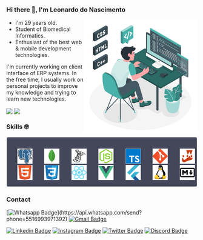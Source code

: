 ### Hi there 👋, I'm Leonardo do Nascimento

<a href="https://storyset.com/web">
    <img align="right" width="300" height="300" alt="Illustration by Freepik Storyset" src="Programming-amico.svg" />
</a>

- I'm 29 years old.
- Student of Biomedical Informatics.
- Enthusiast of the best web & mobile development technologies.


I'm currently working on client interface of ERP systems.
In the free time, I usually work on personal projects to improve my knowledge and trying to learn new technologies.

<p align="justify">
<img align="center" height="190px" src="https://github-readme-stats.vercel.app/api?username=leonardofuba&theme=vue-dark&show_icons=true" />
<img align="center" height="190px" src="https://github-readme-stats.vercel.app/api/top-langs/?username=leonardofuba&theme=vue-dark&layout=compact" />
</p>

### Skills :nerd_face:
<div style="
    background-color: #44475a;
    border: solid 1px #FFF;
    border-radius: 4px;
    padding-top: 16px;
">
    <p align="left" >
        &nbsp;&nbsp;&nbsp;&nbsp;&nbsp;&nbsp;
        <img height="40" src="https://raw.githubusercontent.com/devicons/devicon/master/icons/postgresql/postgresql-original.svg">
        &nbsp;&nbsp;&nbsp;&nbsp;&nbsp;&nbsp;
        <img height="40" src="https://raw.githubusercontent.com/devicons/devicon/master/icons/mongodb/mongodb-original.svg">
        &nbsp;&nbsp;&nbsp;&nbsp;&nbsp;&nbsp;
        <img height="40" src="https://raw.githubusercontent.com/devicons/devicon/master/icons/microsoftsqlserver/microsoftsqlserver-plain.svg">
        &nbsp;&nbsp;&nbsp;&nbsp;&nbsp;&nbsp;
        <img height="40" src="https://raw.githubusercontent.com/devicons/devicon/master/icons/nodejs/nodejs-original.svg">
        &nbsp;&nbsp;&nbsp;&nbsp;&nbsp;&nbsp;
        <img height="40" src="https://raw.githubusercontent.com/devicons/devicon/master/icons/typescript/typescript-original.svg">
        &nbsp;&nbsp;&nbsp;&nbsp;&nbsp;&nbsp;
        <img height="40" src="https://raw.githubusercontent.com/devicons/devicon/master/icons/git/git-original.svg">
        &nbsp;&nbsp;&nbsp;&nbsp;&nbsp;&nbsp;
        <img height="40" src="https://raw.githubusercontent.com/vscode-icons/vscode-icons/master/icons/file_type_jest.svg">
        <br />
        &nbsp;&nbsp;&nbsp;&nbsp;&nbsp;&nbsp;
        <img height="40" src="https://raw.githubusercontent.com/devicons/devicon/master/icons/html5/html5-original.svg">
        &nbsp;&nbsp;&nbsp;&nbsp;&nbsp;&nbsp;
        <img height="40" src="https://raw.githubusercontent.com/devicons/devicon/master/icons/css3/css3-original.svg">
        &nbsp;&nbsp;&nbsp;&nbsp;&nbsp;&nbsp;
        <img height="40" src="https://raw.githubusercontent.com/devicons/devicon/master/icons/react/react-original.svg">
        &nbsp;&nbsp;&nbsp;&nbsp;&nbsp;&nbsp;
        <img height="40" src="https://raw.githubusercontent.com/devicons/devicon/master/icons/vuejs/vuejs-original.svg"> 
        &nbsp;&nbsp;&nbsp;&nbsp;&nbsp;&nbsp;
        <img height="40" src="https://raw.githubusercontent.com/devicons/devicon/master/icons/flutter/flutter-original.svg">
        &nbsp;&nbsp;&nbsp;&nbsp;&nbsp;&nbsp;
        <img height="40" src="https://raw.githubusercontent.com/devicons/devicon/master/icons/linux/linux-original.svg">
        &nbsp;&nbsp;&nbsp;&nbsp;&nbsp;&nbsp;
        <img height="40" src="https://raw.githubusercontent.com/devicons/devicon/master/icons/markdown/markdown-original.svg">
    </p>
</div>

### Contact

[![Whatsapp Badge](https://img.shields.io/badge/-Whatsapp-4CA143?style=flat-square&labelColor=4CA143&logo=whatsapp&logoColor=white&link=https://api.whatsapp.com/send?phone=5516993971392&text=Hello!)](https://api.whatsapp.com/send?phone=5516993971392)
[![Gmail Badge](https://img.shields.io/badge/-leonardo3.nascimento@gmail.com-c14438?style=flat-square&logo=Gmail&logoColor=white&link=mailto:leonardo3.nascimento@gmail.com)](mailto:leonardo3.nascimento@gmail.com)


[![Linkedin Badge](https://img.shields.io/badge/-LinkedIn-blue?style=flat-square&logo=Linkedin&logoColor=white)](https://www.linkedin.com/in/leonardodonascimento/)
[![Instagram Badge](https://img.shields.io/badge/-Instagram-C13584?style=flat-square&labelColor=C13584&logo=instagram&logoColor=white)](https://www.instagram.com/fuba3822/)
[![Twitter Badge](https://img.shields.io/badge/-Twitter-blue?style=flat-square&logo=Twitter&logoColor=white)](https://www.twitter.com/leonardo3822)
[![Discord Badge](https://img.shields.io/badge/-Leonardofuba%235675-blue?style=flat-square&logo=Discord&logoColor=white)](https://www.discord.com/channels/@me)




<!--
**LeonardoFuba/LeonardoFuba** is a ✨ _special_ ✨ repository because its `README.md` (this file) appears on your GitHub profile.
Here are some ideas to get you started:
- 🔭 I’m currently working on ...
- 🌱 I’m currently learning ...
- 👯 I’m looking to collaborate on ...
- 🤔 I’m looking for help with ...
- 💬 Ask me about ...
- 📫 How to reach me: ...
- 😄 Pronouns: ...
- ⚡ Fun fact: ...
-->
